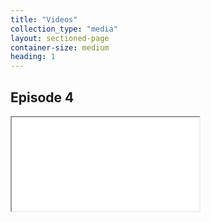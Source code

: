 ```yaml
---
title: "Videos"
collection_type: "media"
layout: sectioned-page
container-size: medium
heading: 1
---
```




## Episode 4

<div class="fluid-video"><iframe title="City kids online episode 4" src="//www.youtube-nocookie.com/embed/cNP2-165_BE" allowfullscreen></iframe></div>

